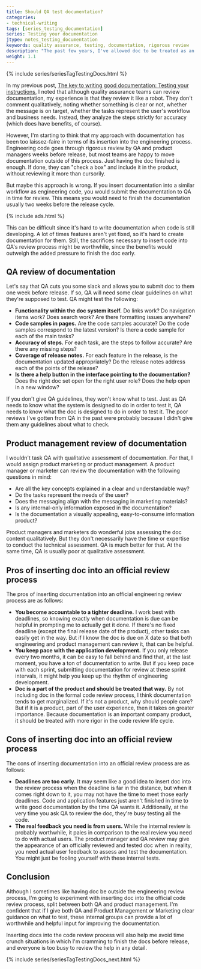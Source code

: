 ```yaml
---
title: Should QA test documentation?
categories:
- technical-writing
tags: [series_testing_documentation]
series: Testing your documentation
jtype: notes_testing_documentation
keywords: quality assurance, testing, documentation, rigorous review
description: "The past few years, I've allowed doc to be treated as an external product, separate from the software engineering code. In reality, doc would probably benefit tremendously from a more strict integration with the engineering code review cycles, with the review split between QA and product management."
weight: 1.1
---
```

{% include series/seriesTagTestingDocs.html %}

In my previous post, [The key to writing good documentation: Testing your instructions](https://idratherbewriting.com/2015/07/07/testing-your-instructions/), I noted that although quality assurance teams can review documentation, my experience is that they review it like a robot. They don't comment qualitatively, noting whether something is clear or not, whether the message is on target, whether the tasks represent the user's workflow and business needs. Instead, they analyze the steps strictly for accuracy (which does have benefits, of course).

However, I'm starting to think that my approach with documentation has been too laissez-faire in terms of its insertion into the engineering process. Engineering code goes through rigorous review by QA and product managers weeks before release, but most teams are happy to move documentation outside of this process. Just having the doc finished is enough. If done, they can "check a box" and include it in the product, without reviewing it more than cursorily.

But maybe this approach is wrong. If you insert documentation into a similar workflow as engineering code, you would submit the documentation to QA in time for review. This means you would need to finish the documentation usually two weeks before the release cycle.

{% include ads.html %}

This can be difficult since it's hard to write documentation when code is still developing. A lot of times features aren't yet fixed, so it's hard to create documentation for them. Still, the sacrifices necessary to insert code into QA's review process might be worthwhile, since the benefits would outweigh the added pressure to finish the doc early.

## QA review of documentation

Let's say that QA cuts you some slack and allows you to submit doc to them one week before release. If so, QA will need some clear guidelines on what they're supposed to test. QA might test the following:

* **Functionality within the doc system itself.** Do links work? Do navigation items work? Does search work? Are there formatting issues anywhere?
* **Code samples in pages.** Are the code samples accurate? Do the code samples correspond to the latest version? Is there a code sample for each of the main tasks?
* **Accuracy of steps.** For each task, are the steps to follow accurate? Are there any missing steps?
* **Coverage of release notes.** For each feature in the release, is the documentation updated appropriately? Do the release notes address each of the points of the release?
* **Is there a help button in the interface pointing to the documentation?** Does the right doc set open for the right user role? Does the help open in a new window?

If you don't give QA guidelines, they won't know what to test. Just as QA needs to know what the system is designed to do in order to test it, QA needs to know what the doc is designed to do in order to test it. The poor reviews I've gotten from QA in the past were probably because I didn't give them any guidelines about what to check.

## Product management review of documentation

I wouldn't task QA with qualitative assessment of documentation. For that, I would assign product marketing or product management. A product manager or marketer can review the documentation with the following questions in mind:

* Are all the key concepts explained in a clear and understandable way?
* Do the tasks represent the needs of the user?
* Does the messaging align with the messaging in marketing materials?
* Is any internal-only information exposed in the documentation?
* Is the documentation a visually appealing, easy-to-consume information product?

Product managers and marketers do wonderful jobs assessing the doc content qualitatively. But they don't necessarily have the time or expertise to conduct the technical assessment. QA is much better for that. At the same time, QA is usually poor at qualitative assessment.

## Pros of inserting doc into an official review process

The pros of inserting documentation into an official engineering review process are as follows:

* **You become accountable to a tighter deadline.** I work best with deadlines, so knowing exactly when documentation is due can be helpful in prompting me to actually get it done. If there's no fixed deadline (except the final release date of the product), other tasks can easily get in the way. But if I know the doc is due on X date so that both engineering and product management can review it, that can be helpful.
* **You keep pace with the application development.** If you only release every two months, it can be easy to fall behind and find that, at the last moment, you have a ton of documentation to write. But if you keep pace with each sprint, submitting documentation for review at these sprint intervals, it might help you keep up the rhythm of engineering development.
* **Doc is a part of the product and should be treated that way.** By not including doc in the formal code review process, I think documentation tends to get marginalized. If it's not a product, why should people care? But if it is a product, part of the user experience, then it takes on greater importance. Because documentation is an important company product, it should be treated with more rigor in the code review life cycle.

## Cons of inserting doc into an official review process

The cons of inserting documentation into an official review process are as follows:

* **Deadlines are too early.** It may seem like a good idea to insert doc into the review process when the deadline is far in the distance, but when it comes right down to it, you may not have the time to meet those early deadlines. Code and application features just aren't finished in time to write good documentation by the time QA wants it. Additionally, at the very time you ask QA to review the doc, they're busy testing all the code.
* **The real feedback you need is from users.** While the internal review is probably worthwhile, it pales in comparison to the real review you need to do with actual users. The product manager and QA review may give the appearance of an officially reviewed and tested doc when in reality, you need actual user feedback to assess and test the documentation. You might just be fooling yourself with these internal tests.

## Conclusion

Although I sometimes like having doc be outside the engineering review process, I'm going to experiment with inserting doc into the official code review process, split between both QA and product management. I'm confident that if I give both QA and Product Management or Marketing clear guidance on what to test, these internal groups can provide a lot of worthwhile and helpful input for improving the documentation.

Inserting docs into the code review process will also help me avoid time crunch situations in which I'm cramming to finish the docs before release, and everyone is too busy to review the help in any detail.

{% include series/seriesTagTestingDocs_next.html %}
